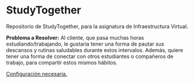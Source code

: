 # StudyTogether
Repositorio de StudyTogether, para la asignatura de Infraestructura Virtual.

**Problema a Resolver:**
Al cliente, que pasa muchas horas estudiando/trabajando, le gustaría tener una forma de pautar sus descansos y rutinas saludables durante estos intervalos. Además, quiere tener una forma de conectar con otros estudiantes o compañeros de trabajo, para compartir estos mismos hábitos.

[Configuración necesaria.](./documentacion/configuracion.md) 
